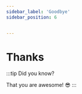 ```yaml
---
sidebar_label: 'Goodbye'
sidebar_position: 6


---
```


# Thanks


:::tip Did you know?

That you are awesome! 😎
:::